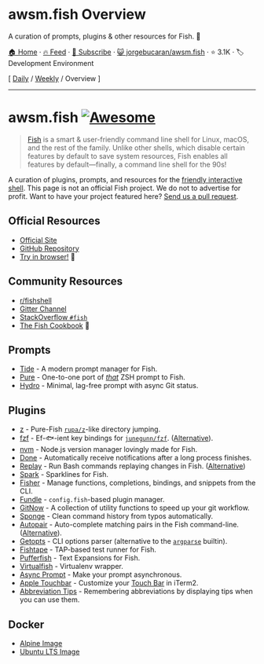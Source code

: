 # awsm.fish Overview

A curation of prompts, plugins & other resources for Fish. 🐚

[🏠 Home](/README.md) · [🔥 Feed](https://www.trackawesomelist.com/jorgebucaran/awsm.fish/rss.xml) · [📮 Subscribe](https://trackawesomelist.us17.list-manage.com/subscribe?u=d2f0117aa829c83a63ec63c2f&id=36a103854c) · [😺 jorgebucaran/awsm.fish](https://github.com/jorgebucaran/awsm.fish) · ⭐ 3.1K · 🏷️ Development Environment

[ [Daily](/content/jorgebucaran/awsm.fish/README.md) / [Weekly](/content/jorgebucaran/awsm.fish/week/README.md) / Overview ]

---

# awsm.fish [![Awesome](https://awesome.re/badge.svg)](https://awesome.re)

> [Fish](https://fishshell.com/) is a smart & user-friendly command line shell for Linux, macOS, and the rest of the family. Unlike other shells, which disable certain features by default to save system resources, Fish enables all features by default—finally, a command line shell for the 90s!

A curation of plugins, prompts, and resources for the [friendly interactive shell](https://fishshell.com). This page is not an official Fish project. We do not to advertise for profit. Want to have your project featured here? [Send us a pull request](https://github.com/jorgebucaran/awesome-fish/fork).

## Official Resources

*   [Official Site](https://fishshell.com)
*   [GitHub Repository](https://github.com/fish-shell/fish-shell)
*   [Try in browser!](https://rootnroll.com/d/fish-shell/) 🍤

## Community Resources

*   [r/fishshell](https://www.reddit.com/r/fishshell)
*   [Gitter Channel](https://gitter.im/fish-shell/fish-shell)
*   [StackOverflow `#fish`](https://stackoverflow.com/questions/tagged/fish)
*   [The Fish Cookbook](https://github.com/jorgebucaran/cookbook.fish) 🍣

## Prompts

*   [Tide](https://github.com/IlanCosman/tide) - A modern prompt manager for Fish.
*   [Pure](https://github.com/rafaelrinaldi/pure) - One-to-one port of [*that*](https://github.com/sindresorhus/pure) ZSH prompt to Fish.
*   [Hydro](https://github.com/jorgebucaran/hydro) - Minimal, lag-free prompt with async Git status.

## Plugins

*   [z](https://github.com/jethrokuan/z) - Pure-Fish [`rupa/z`](https://github.com/rupa/z)-like directory jumping.
*   [fzf](https://github.com/PatrickF1/fzf.fish) - Ef-🐟-ient key bindings for [`junegunn/fzf`](https://github.com/junegunn/fzf). ([Alternative](https://github.com/jethrokuan/fzf)).
*   [nvm](https://github.com/jorgebucaran/nvm.fish) - Node.js version manager lovingly made for Fish.
*   [Done](https://github.com/franciscolourenco/done) - Automatically receive notifications after a long process finishes.
*   [Replay](https://github.com/jorgebucaran/replay.fish) - Run Bash commands replaying changes in Fish. ([Alternative](https://github.com/edc/bass))
*   [Spark](https://github.com/jorgebucaran/spark.fish) - Sparklines for Fish.
*   [Fisher](https://github.com/jorgebucaran/fisher) - Manage functions, completions, bindings, and snippets from the CLI.
*   [Fundle](https://github.com/danhper/fundle) - `config.fish`-based plugin manager.
*   [GitNow](https://github.com/joseluisq/gitnow) - A collection of utility functions to speed up your git workflow.
*   [Sponge](https://github.com/andreiborisov/sponge) - Clean command history from typos automatically.
*   [Autopair](https://github.com/jorgebucaran/autopair.fish) - Auto-complete matching pairs in the Fish command-line. ([Alternative](https://github.com/laughedelic/pisces)).
*   [Getopts](https://github.com/jorgebucaran/getopts.fish) - CLI options parser (alternative to the [`argparse`](https://fishshell.com/docs/current/cmds/argparse.html) builtin).
*   [Fishtape](https://github.com/jorgebucaran/fishtape) - TAP-based test runner for Fish.
*   [Pufferfish](https://github.com/nickeb96/puffer-fish) - Text Expansions for Fish.
*   [Virtualfish](https://github.com/adambrenecki/virtualfish) - Virtualenv wrapper.
*   [Async Prompt](https://github.com/acomagu/fish-async-prompt) - Make your prompt asynchronous.
*   [Apple Touchbar](https://github.com/rodrigobdz/fish-apple-touchbar) - Customize your [Touch Bar](https://developer.apple.com/design/human-interface-guidelines/macos/touch-bar/touch-bar-overview) in iTerm2.
*   [Abbreviation Tips](https://github.com/Gazorby/fish-abbreviation-tips) - Remembering abbreviations by displaying tips when you can use them.

## Docker

*   [Alpine Image](https://hub.docker.com/r/andreiborisov/fish)
*   [Ubuntu LTS Image](https://hub.docker.com/r/dideler/fish-shell)

